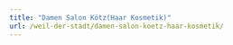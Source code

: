 ```yaml
---
title: "Damen Salon Kötz(Haar Kosmetik)"
url: /weil-der-stadt/damen-salon-koetz-haar-kosmetik/
---
```

